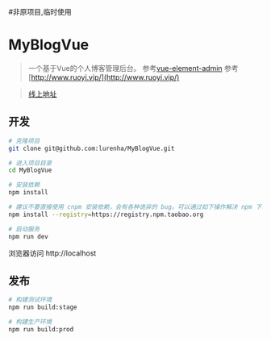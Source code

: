#非原项目,临时使用
# MyBlogVue

> 一个基于Vue的个人博客管理后台。
参考[vue-element-admin](https://github.com/PanJiaChen/vue-element-admin)
参考[http://www.ruoyi.vip/](http://www.ruoyi.vip/)

> [线上地址](http://lurenpeng.cn:8088/)
## 开发

```bash
# 克隆项目
git clone git@github.com:lurenha/MyBlogVue.git

# 进入项目目录
cd MyBlogVue

# 安装依赖
npm install

# 建议不要直接使用 cnpm 安装依赖，会有各种诡异的 bug。可以通过如下操作解决 npm 下载速度慢的问题
npm install --registry=https://registry.npm.taobao.org

# 启动服务
npm run dev
```

浏览器访问 http://localhost

## 发布

```bash
# 构建测试环境
npm run build:stage

# 构建生产环境
npm run build:prod
```
